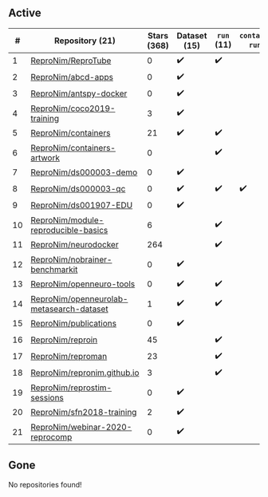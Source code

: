 ## Active
| # | Repository (21) | Stars (368) | Dataset (15) | `run` (11) | `containers-run` (1) |
| --- | --- | --- | --- | --- | --- |
| 1 | [ReproNim/ReproTube](https://github.com/ReproNim/ReproTube) | 0 | :heavy_check_mark: | :heavy_check_mark: |  |
| 2 | [ReproNim/abcd-apps](https://github.com/ReproNim/abcd-apps) | 0 | :heavy_check_mark: |  |  |
| 3 | [ReproNim/antspy-docker](https://github.com/ReproNim/antspy-docker) | 0 | :heavy_check_mark: |  |  |
| 4 | [ReproNim/coco2019-training](https://github.com/ReproNim/coco2019-training) | 3 | :heavy_check_mark: |  |  |
| 5 | [ReproNim/containers](https://github.com/ReproNim/containers) | 21 | :heavy_check_mark: | :heavy_check_mark: |  |
| 6 | [ReproNim/containers-artwork](https://github.com/ReproNim/containers-artwork) | 0 |  | :heavy_check_mark: |  |
| 7 | [ReproNim/ds000003-demo](https://github.com/ReproNim/ds000003-demo) | 0 | :heavy_check_mark: |  |  |
| 8 | [ReproNim/ds000003-qc](https://github.com/ReproNim/ds000003-qc) | 0 | :heavy_check_mark: | :heavy_check_mark: | :heavy_check_mark: |
| 9 | [ReproNim/ds001907-EDU](https://github.com/ReproNim/ds001907-EDU) | 0 | :heavy_check_mark: |  |  |
| 10 | [ReproNim/module-reproducible-basics](https://github.com/ReproNim/module-reproducible-basics) | 6 |  | :heavy_check_mark: |  |
| 11 | [ReproNim/neurodocker](https://github.com/ReproNim/neurodocker) | 264 |  | :heavy_check_mark: |  |
| 12 | [ReproNim/nobrainer-benchmarkit](https://github.com/ReproNim/nobrainer-benchmarkit) | 0 | :heavy_check_mark: |  |  |
| 13 | [ReproNim/openneuro-tools](https://github.com/ReproNim/openneuro-tools) | 0 | :heavy_check_mark: | :heavy_check_mark: |  |
| 14 | [ReproNim/openneurolab-metasearch-dataset](https://github.com/ReproNim/openneurolab-metasearch-dataset) | 1 | :heavy_check_mark: | :heavy_check_mark: |  |
| 15 | [ReproNim/publications](https://github.com/ReproNim/publications) | 0 | :heavy_check_mark: |  |  |
| 16 | [ReproNim/reproin](https://github.com/ReproNim/reproin) | 45 |  | :heavy_check_mark: |  |
| 17 | [ReproNim/reproman](https://github.com/ReproNim/reproman) | 23 |  | :heavy_check_mark: |  |
| 18 | [ReproNim/repronim.github.io](https://github.com/ReproNim/repronim.github.io) | 3 |  | :heavy_check_mark: |  |
| 19 | [ReproNim/reprostim-sessions](https://github.com/ReproNim/reprostim-sessions) | 0 | :heavy_check_mark: |  |  |
| 20 | [ReproNim/sfn2018-training](https://github.com/ReproNim/sfn2018-training) | 2 | :heavy_check_mark: |  |  |
| 21 | [ReproNim/webinar-2020-reprocomp](https://github.com/ReproNim/webinar-2020-reprocomp) | 0 | :heavy_check_mark: |  |  |

## Gone
No repositories found!
